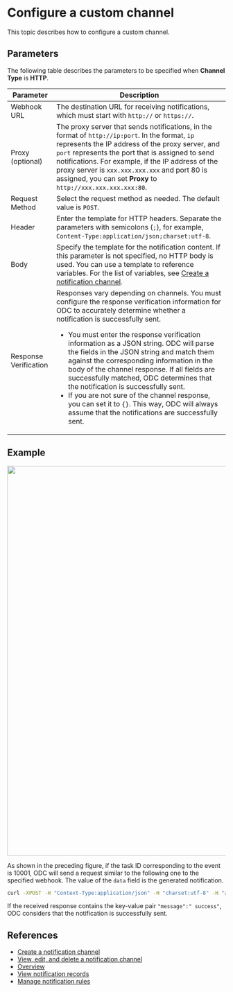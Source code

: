 ﻿# Configure a custom channel

This topic describes how to configure a custom channel.

## Parameters

The following table describes the parameters to be specified when **Channel Type** is **HTTP**.

| Parameter | Description |
| ------ | ------ |
| Webhook URL | The destination URL for receiving notifications, which must start with `http://` or `https://`. |
| Proxy (optional) | The proxy server that sends notifications, in the format of `http://ip:port`. In the format, `ip` represents the IP address of the proxy server, and `port` represents the port that is assigned to send notifications. For example, if the IP address of the proxy server is `xxx.xxx.xxx.xxx` and port 80 is assigned, you can set **Proxy** to `http://xxx.xxx.xxx.xxx:80`. |
| Request Method | Select the request method as needed. The default value is `POST`. |
| Header | Enter the template for HTTP headers. Separate the parameters with semicolons (`;`), for example, `Content-Type:application/json;charset:utf-8`.|
| Body | Specify the template for the notification content. If this parameter is not specified, no HTTP body is used. You can use a template to reference variables. For the list of variables, see [Create a notification channel](100.create-notification-channel.md). |
| Response Verification | Responses vary depending on channels. You must configure the response verification information for ODC to accurately determine whether a notification is successfully sent. <ul><li>You must enter the response verification information as a JSON string. ODC will parse the fields in the JSON string and match them against the corresponding information in the body of the channel response. If all fields are successfully matched, ODC determines that the notification is successfully sent. </li><li>If you are not sure of the channel response, you can set it to `{}`. This way, ODC will always assume that the notifications are successfully sent. </li></ul> |

## Example

<img src="https://obbusiness-private.oss-cn-shanghai.aliyuncs.com/doc/img/odc/431/950.notification-management/300.custom-notification-channel/1EN.png" width="900">

As shown in the preceding figure, if the task ID corresponding to the event is 10001, ODC will send a request similar to the following one to the specified webhook. The value of the `data` field is the generated notification.

```bash
curl -XPOST -H "Context-Type:application/json" -H "charset:utf-8" -H "appkey:xxxxxx" http://xxx.xxx.xxx.xxx:80 -d '{"jsonrpc":" 2.0","params": {"output":" extend"},"auth":" *******","data":" ..." ,"task_id":" 10001"}'
```

If the received response contains the key-value pair `"message":" success"`, ODC considers that the notification is successfully sent.

## References

<p class="relate-doc"/>

* [Create a notification channel](100.create-notification-channel.md)
* [View, edit, and delete a notification channel](200.view-edit-delete-notification-channel.md)
* [Overview](../100.overview.md)
* [View notification records](../200.notification-history.md)
* [Manage notification rules](../400.manage-notification-rules.md)